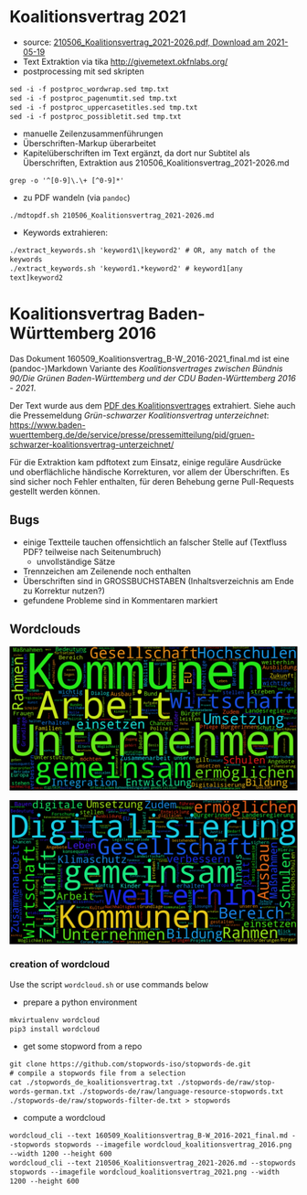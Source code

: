# Koalitionsvertrag 2021

* source: [210506_Koalitionsvertrag_2021-2026.pdf, Download am 2021-05-19](https://www.baden-wuerttemberg.de/fileadmin/redaktion/dateien/PDF/210506_Koalitionsvertrag_2021-2026.pdf)
* Text Extraktion via tika http://givemetext.okfnlabs.org/
* postprocessing mit sed skripten

```
sed -i -f postproc_wordwrap.sed tmp.txt
sed -i -f postproc_pagenumtit.sed tmp.txt
sed -i -f postproc_uppercasetitles.sed tmp.txt
sed -i -f postproc_possibletit.sed tmp.txt
```

* manuelle Zeilenzusammenführungen
* Überschriften-Markup überarbeitet
* Kapitelüberschriften im Text ergänzt, da dort nur Subtitel als Überschriften, Extraktion aus 210506_Koalitionsvertrag_2021-2026.md

```
grep -o '^[0-9]\.\+ [^0-9]*' 
```

* zu PDF wandeln (via `pandoc`)

```
./mdtopdf.sh 210506_Koalitionsvertrag_2021-2026.md
```

* Keywords extrahieren:

```
./extract_keywords.sh 'keyword1\|keyword2' # OR, any match of the keywords
./extract_keywords.sh 'keyword1.*keyword2' # keyword1[any text]keyword2
```    

# Koalitionsvertrag Baden-Württemberg 2016

Das Dokument 160509_Koalitionsvertrag_B-W_2016-2021_final.md ist eine (pandoc-)Markdown Variante des 
*Koalitionsvertrages zwischen Bündnis 90/Die Grünen Baden-Württemberg und der CDU Baden-Württemberg 2016 - 2021*.

Der Text wurde aus dem [PDF des Koalitionsvertrages](https://www.baden-wuerttemberg.de/fileadmin/redaktion/dateien/PDF/160509_Koalitionsvertrag_B-W_2016-2021_final.PDF)
 extrahiert.
Siehe auch die Pressemeldung *Grün-schwarzer Koalitionsvertrag unterzeichnet*: https://www.baden-wuerttemberg.de/de/service/presse/pressemitteilung/pid/gruen-schwarzer-koalitionsvertrag-unterzeichnet/

Für die Extraktion kam pdftotext zum Einsatz, einige reguläre Ausdrücke und oberflächliche händische Korrekturen, vor allem der Überschriften.
Es sind sicher noch Fehler enthalten, für deren Behebung gerne Pull-Requests gestellt werden können.

## Bugs

* einige Textteile tauchen offensichtlich an falscher Stelle auf (Textfluss PDF? teilweise nach Seitenumbruch)
    * unvollständige Sätze
* Trennzeichen am Zeilenende noch enthalten
* Überschriften sind in GROSSBUCHSTABEN (Inhaltsverzeichnis am Ende zu Korrektur nutzen?)
* gefundene Probleme sind in Kommentaren markiert


## Wordclouds


![Wordcloud Koalitionsvertrag 2016](wordcloud_koalitionsvertrag_2016.png)

![Wordcloud Koalitionsvertrag 2021](wordcloud_koalitionsvertrag_2021.png)

### creation of wordcloud

Use the script `wordcloud.sh` or use commands below

* prepare a python environment

```
mkvirtualenv wordcloud
pip3 install wordcloud
```

* get some stopword from a repo

```
git clone https://github.com/stopwords-iso/stopwords-de.git
# compile a stopwords file from a selection
cat ./stopwords_de_koalitionsvertrag.txt ./stopwords-de/raw/stop-words-german.txt ./stopwords-de/raw/language-resource-stopwords.txt ./stopwords-de/raw/stopwords-filter-de.txt > stopwords
```

* compute a wordcloud

```
wordcloud_cli --text 160509_Koalitionsvertrag_B-W_2016-2021_final.md --stopwords stopwords --imagefile wordcloud_koalitionsvertrag_2016.png --width 1200 --height 600
wordcloud_cli --text 210506_Koalitionsvertrag_2021-2026.md --stopwords stopwords --imagefile wordcloud_koalitionsvertrag_2021.png --width 1200 --height 600
```

